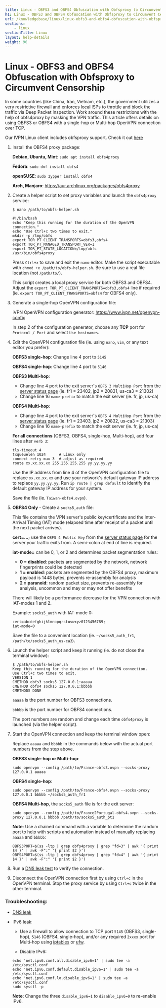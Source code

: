 ```yaml
---
title: Linux - OBFS3 and OBFS4 Obfuscation with Obfsproxy to Circumvent Censorship - IVPN Help
h1: Linux - OBFS3 and OBFS4 Obfuscation with Obfsproxy to Circumvent Censorship
url: /knowledgebase/linux/linux-obfs3-and-obfs4-obfuscation-with-obfsproxy-to-circumvent-censorship/
sections:
    - linux
sectionTitle: Linux
layout: help-details
weight: 90
---
```

# Linux - OBFS3 and OBFS4 Obfuscation with Obfsproxy to Circumvent Censorship

In some countries (like China, Iran, Vietnam, etc.), the government utilizes a very restrictive firewall and enforces local ISPs to throttle and block the traffic via Deep Packet Inspection. Work around these restrictions with the help of obfs4proxy by masking the VPN traffic.  This article offers details on using OBFS3 or OBFS4 with a single-hop or Multi-hop OpenVPN connection over TCP.

<div markdown="1" class="notice notice--info">
Our IVPN Linux client includes obfsproxy support. Check it out <a href="/apps-linux/">here</a>
</div>


1. Install the OBFS4 proxy package:

    **Debian, Ubuntu, Mint**: `sudo apt install obfs4proxy`

    **Fedora**: `sudo dnf install obfs4`

    **openSUSE**: `sudo zypper install obfs4`

    **Arch, Manjaro**: https://aur.archlinux.org/packages/obfs4proxy


1. Create a helper script to set proxy variables and launch the `obfs4proxy` service:

    ```
    $ nano /path/to/obfs-helper.sh

    #!/bin/bash
    echo "Keep this running for the duration of the OpenVPN connection."
    echo "Use Ctrl+c two times to exit."
    mkdir -p /tmp/obfs
    export TOR_PT_CLIENT_TRANSPORTS=obfs3,obfs4
    export TOR_PT_MANAGED_TRANSPORT_VER=1
    export TOR_PT_STATE_LOCATION=/tmp/obfs
    /usr/bin/obfs4proxy
    ```

    Press `Ctrl+x` to save and exit the `nano` editor.  Make the script executable with `chmod +x /path/to/obfs-helper.sh`.  Be sure to use a real file location (not `/path/to/`).

    This script creates a local proxy service for both OBFS3 and OBFS4.  Adjust the `export TOR_PT_CLIENT_TRANSPORTS=obfs3,obfs4` line if required (ie. `export TOR_PT_CLIENT_TRANSPORTS=obfs4` for OBFS4 only).


1. Generate a single-hop OpenVPN configuration file:

    IVPN OpenVPN configuration generator: https://www.ivpn.net/openvpn-config

    In step 2 of the configuration generator, choose any **TCP** port for `Protocol / Port` and select `Use hostnames`.


1. Edit the OpenVPN configuration file (ie. using `nano`, `vim`, or any text editor you prefer):

    **OBFS3 single-hop**: Change line 4 port to `5145`

    **OBFS4 single-hop**: Change line 4 port to `5146`

    **OBFS3 Multi-hop**:
    - Change line 4 port to the exit server's `OBFS 3 MultiHop Port` from the [server status page](https://www.ivpn.net/status) (ie. fr1 = 23402, jp2 = 20831, us-ca3 = 21302)
    - Change line 16 `name-prefix` to match the exit server (ie. fr, jp, us-ca)

    **OBFS4 Multi-hop**:
    - Change line 4 port to the exit server's `OBFS 4 MultiHop Port` from the [server status page](https://www.ivpn.net/status) (ie. fr1 = 23403, jp2 = 20832, us-ca3 = 21303)
    - Change line 16 `name-prefix` to match the exit server (ie. fr, jp, us-ca)

    **For all connections** (OBFS3, OBFS4, single-hop, Multi-hop), add four lines after `verb 3`:

    ```
    tls-timeout 4
    txqueuelen 1024      # Linux only
    connect-retry-max 3  # adjust as required
    route xx.xx.xx.xx 255.255.255.255 yy.yy.yy.yy
    ```

    Use the IP address from line 4 of the OpenVPN configuration file to replace `xx.xx.xx.xx` and use your network's default gateway IP address to replace `yy.yy.yy.yy`.  Run `ip route | grep default` to identify the default gateway IP address for your system.

    Save the file (ie. `Taiwan-obfs4.ovpn`).


1. **OBFS4 Only** - Create a  `socks5_auth` file:

    This file contains the VPN server's public key/certificate and the Inter-Arrival Timing (IAT) mode (elapsed time after receipt of a packet until the next packet arrives).

    **cert=...;** use the `OBFS 4 Public Key` from the [server status page](https://www.ivpn.net/status) for the server your traffic exits from.  A semi-colon at end of line is required.

    **iat-mode=** can be 0, 1, or 2 and determines packet segmentation rules:  
    - **0 = disabled**: packets are segmented by the network, network fingerprints could be detected  
    - **1 = enabled**: packets are segmented by the OBFS4 proxy, maximum payload is 1448 bytes, prevents re-assembly for analysis  
    - **2 = paranoid**: random packet size, prevents re-assembly for analysis, uncommon and may or may not offer benefits  

    There will likely be a performance decrease for the VPN connection with IAT-modes 1 and 2.

    Example: `socks5_auth` with IAT-mode 0:

    ```
    cert=abcdefghijklmnopqrstuvwxyz0123456789;
    iat-mode=0
    ```

    Save the file to a convenient location (ie. `~/socks5_auth_fr1`, `/path/to/socks5_auth_us-ca3`).


1. Launch the helper script and keep it running (ie. do not close the terminal window):

    ```
    $ /path/to/obfs-helper.sh
    Keep this running for the duration of the OpenVPN connection.
    Use Ctrl+c two times to exit.
    VERSION 1
    CMETHOD obfs3 socks5 127.0.0.1:aaaaa
    CMETHOD obfs4 socks5 127.0.0.1:bbbbb
    CMETHODS DONE
    ```

    `aaaaa` is the port number for OBFS3 connections.

    `bbbbb` is the port number for OBFS4 connections.

    The port numbers are random and change each time `obfs4proxy` is launched (via the helper script).


1. Start the OpenVPN connection and keep the terminal window open:
    
    Replace `aaaaa` and `bbbbb` in the commands below with the actual port numbers from the step above.

    **OBFS3 single-hop or Multi-hop**:
    ```
    sudo openvpn --config /path/to/France-obfs3.ovpn --socks-proxy 127.0.0.1 aaaaa
    ```

    **OBFS4 single-hop**:
    ```
    sudo openvpn --config /path/to/France-obfs4.ovpn --socks-proxy 127.0.0.1 bbbbb ~/socks5_auth_fr1
    ```

    **OBFS4 Multi-hop**, the `socks5_auth` file is for the exit server:
    ```
    sudo openvpn --config /path/to/France2Portugal-obfs4.ovpn --socks-proxy 127.0.0.1 bbbbb /path/to/socks5_auth_pt1
    ```

    **Note**:  Use a chained command with a variable to determine the random port to help with scripts and automation instead of manually replacing `aaaaa` and `bbbbb`:
    ```
    OBFS3PORT=$(ss -ltp | grep obfs4proxy | grep "fd=3" | awk '{ print $4 }' | awk -F":" '{ print $2 }')
    OBFS4PORT=$(ss -ltp | grep obfs4proxy | grep "fd=4" | awk '{ print $4 }' | awk -F":" '{ print $2 }')
    ```

1. Run a [DNS leak test](https://www.dnsleaktest.com/) to verify the connection.


1. Disconnect the OpenVPN connection first by using `Ctrl+c` in the OpenVPN terminal.  Stop the proxy service by using `Ctrl+c` twice in the other terminal.


### Troubleshooting:

- [DNS leak](https://www.ivpn.net/knowledgebase/linux/linux-webpages-do-not-load-or-dns-leaks-when-connecting-via-networkmanager/)

- IPv6 leak:

    - Use a firewall to allow connection to TCP port `5145` (OBFS3, single-hop), `5146` (OBFS4, single-hop), and/or any required `2xxxx` port for Multi-hop using [iptables](https://www.ivpn.net/knowledgebase/linux/linux-how-do-i-prevent-vpn-leaks-using-iptables/) or [ufw](https://www.ivpn.net/knowledgebase/linux/linux-kill-switch-using-the-uncomplicated-firewall-ufw/).  

    - Disable IPv6:  

    ```
    echo 'net.ipv6.conf.all.disable_ipv6=1' | sudo tee -a /etc/sysctl.conf
    echo 'net.ipv6.conf.default.disable_ipv6=1' | sudo tee -a /etc/sysctl.conf
    echo 'net.ipv6.conf.lo.disable_ipv6=1' | sudo tee -a /etc/sysctl.conf
    sudo sysctl -p
    ```

    **Note**: Change the three `disable_ipv6=1` to `disable_ipv6=0` to re-enable IPv6.

